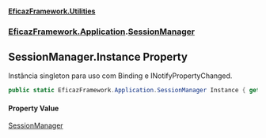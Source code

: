 #### [EficazFramework.Utilities](EficazFrameworkData.md 'EficazFramework Data')
### [EficazFramework.Application](EficazFrameworkData.md#EficazFramework.Application 'EficazFramework.Application').[SessionManager](EficazFramework.Application/SessionManager.md 'EficazFramework.Application.SessionManager')

## SessionManager.Instance Property

Instância singleton para uso com Binding e INotifyPropertyChanged.

```csharp
public static EficazFramework.Application.SessionManager Instance { get; }
```

#### Property Value
[SessionManager](EficazFramework.Application/SessionManager.md 'EficazFramework.Application.SessionManager')
